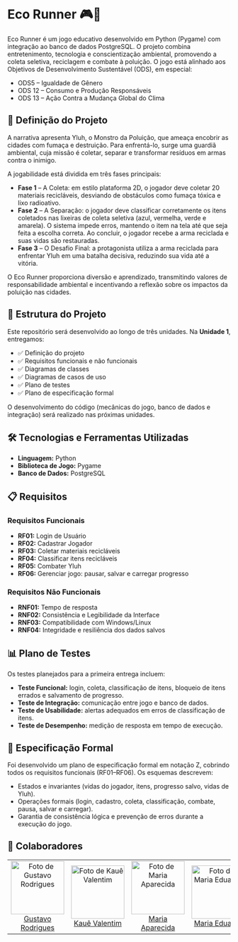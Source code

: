 # Eco Runner 🎮🌱

Eco Runner é um jogo educativo desenvolvido em Python (Pygame) com integração ao banco de dados PostgreSQL. O projeto combina entretenimento, tecnologia e conscientização ambiental, promovendo a coleta seletiva, reciclagem e combate à poluição.
O jogo está alinhado aos Objetivos de Desenvolvimento Sustentável (ODS), em especial:

- ODS5  – Igualdade de Gênero
- ODS 12 – Consumo e Produção Responsáveis
- ODS 13 – Ação Contra a Mudança Global do Clima

## 📌 Definição do Projeto

A narrativa apresenta Yluh, o Monstro da Poluição, que ameaça encobrir as cidades com fumaça e destruição. Para enfrentá-lo, surge uma guardiã ambiental, cuja missão é coletar, separar e transformar resíduos em armas contra o inimigo.

A jogabilidade está dividida em três fases principais:

- **Fase 1** – A Coleta: em estilo plataforma 2D, o jogador deve coletar 20 materiais recicláveis, desviando de obstáculos como fumaça tóxica e lixo radioativo.
- **Fase 2** – A Separação: o jogador deve classificar corretamente os itens coletados nas lixeiras de coleta seletiva (azul, vermelha, verde e amarela). O sistema impede erros, mantendo o item na tela até que seja feita a escolha correta. Ao concluir, o jogador recebe a arma reciclada e suas vidas são restauradas.
- **Fase 3** – O Desafio Final: a protagonista utiliza a arma reciclada para enfrentar Yluh em uma batalha decisiva, reduzindo sua vida até a vitória.

O Eco Runner proporciona diversão e aprendizado, transmitindo valores de responsabilidade ambiental e incentivando a reflexão sobre os impactos da poluição nas cidades.


## 📂 Estrutura do Projeto

Este repositório será desenvolvido ao longo de três unidades.
Na **Unidade 1**, entregamos:

-   ✅ Definição do projeto
-   ✅ Requisitos funcionais e não funcionais
-   ✅ Diagramas de classes
-   ✅ Diagramas de casos de uso
-   ✅ Plano de testes
-   ✅ Plano de especificação formal

O desenvolvimento do código (mecânicas do jogo, banco de dados e
integração) será realizado nas próximas unidades.


## 🛠 Tecnologias e Ferramentas Utilizadas

-   **Linguagem:** Python
-   **Biblioteca de Jogo:** Pygame
-   **Banco de Dados:** PostgreSQL 

## 📋 Requisitos

### Requisitos Funcionais

-   **RF01:** Login de Usuário
-   **RF02:** Cadastrar Jogador
-   **RF03:** Coletar materiais recicláveis 
-   **RF04:** Classificar itens recicláveis
-   **RF05:** Combater Yluh
-   **RF06:** Gerenciar jogo: pausar, salvar e carregar progresso


### Requisitos Não Funcionais

-   **RNF01:** Tempo de resposta
-   **RNF02:** Consistência e Legibilidade da Interface
-   **RNF03:** Compatibilidade com Windows/Linux
-   **RNF04:** Integridade e resiliência dos dados salvos


## 📊 Plano de Testes

Os testes planejados para a primeira entrega incluem:

- **Teste Funcional:** login, coleta, classificação de itens, bloqueio de itens errados e salvamento de progresso.
- **Teste de Integração:** comunicação entre jogo e banco de dados.
- **Teste de Usabilidade:** alertas adequados em erros de classificação de itens.
- **Teste de Desempenho:** medição de resposta em tempo de execução.

## 📐 Especificação Formal

Foi desenvolvido um plano de especificação formal em notação Z, cobrindo todos os requisitos funcionais (RF01–RF06).
Os esquemas descrevem:

- Estados e invariantes (vidas do jogador, itens, progresso salvo, vidas de Yluh).
- Operações formais (login, cadastro, coleta, classificação, combate, pausa, salvar e carregar).
- Garantia de consistência lógica e prevenção de erros durante a execução do jogo.

## 🤝 Colaboradores
<table align="center">
  <tr>    
    <td align="center">
      <a href="https://github.com/Difierro">
        <img src="https://avatars.githubusercontent.com/u/113316680?v=4" width="120px;" alt="Foto de Gustavo Rodrigues"/><br>
        Gustavo Rodrigues
      </a>
    </td>
    <td align="center">
      <a href="https://github.com/KaueCarvalho11">
        <img src="https://avatars.githubusercontent.com/u/147278152?v=4" width="120px;" alt="Foto de Kauê Valentim"/><br>
        Kauê Valentim
      </a>
    </td>
    <td align="center">
      <a href="https://github.com/M-Aparecida">
        <img src="https://avatars.githubusercontent.com/u/143430124?v=4" width="120px;" alt="Foto de 
        Maria Aparecida"/><br>
        Maria Aparecida
      </a>
    </td>
    <td align="center">
      <a href="https://github.com/euduar-da">
        <img src="https://avatars.githubusercontent.com/u/114101163?v=4" width="120px;" alt="Foto de Maria Eduarda"/><br>
        Maria Eduarda
      </a>
    </td>
     <td align="center">
      <a href="https://github.com/alexrbss">
        <img src="https://avatars.githubusercontent.com/u/143243497?v=4" width="120px;" alt="Foto de Rubens Alexandre"/><br>
        Rubens Alexandre
      </a>
    </td>
  </tr>
</table>
